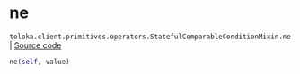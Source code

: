 # ne
`toloka.client.primitives.operators.StatefulComparableConditionMixin.ne` | [Source code](https://github.com/Toloka/toloka-kit/blob/v0.1.25/src/client/primitives/operators.py#L162)

```python
ne(self, value)
```

